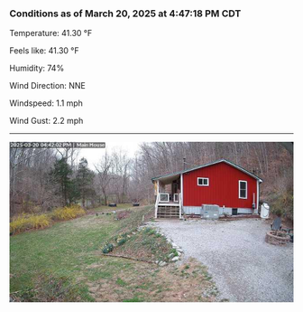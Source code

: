 ### Conditions as of March 20, 2025 at 4:47:18 PM CDT 

Temperature: 41.30 &deg;F

Feels like: 41.30 &deg;F

Humidity: 74%

Wind Direction: NNE

Windspeed: 1.1 mph

Wind Gust: 2.2 mph

---

<img src="./images/latest.jpeg"/>

